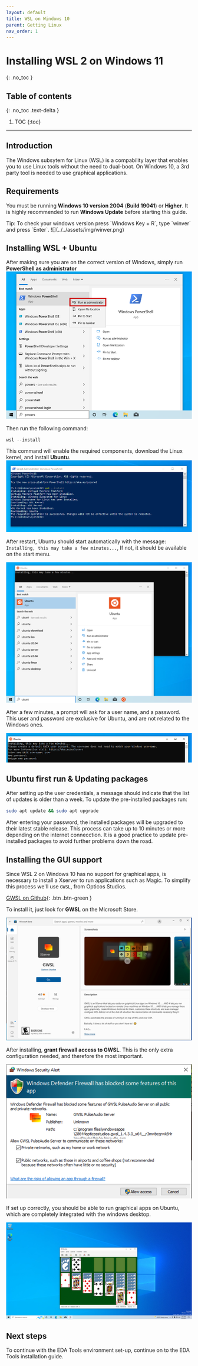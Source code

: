 ```yaml
---
layout: default
title: WSL on Windows 10
parent: Getting Linux
nav_order: 1
---
```


# Installing WSL 2 on Windows 11
{: .no_toc }

## Table of contents
{: .no_toc .text-delta }

1. TOC
{:toc}

---

## Introduction

The Windows subsytem for Linux (WSL) is a compability layer that enables you to use Linux tools without the need to dual-boot. On Windows 10, a 3rd party tool is needed to use graphical applications.

## Requirements

You must be running **Windows 10 version 2004** (**Build 19041**) or **Higher**. It is highly recommended to run **Windows Update** before starting this guide.

<div class="code-example" markdown="1">
Tip: To check your windows version press `Windows Key + R`, type `winver` and press `Enter`.
![](../../assets/img/winver.png)
</div>

## Installing WSL + Ubuntu

After making sure you are on the correct version of Windows, simply run **PowerShell as administrator** 
![](../../assets/img/pwrshell-w10.png)

Then run the following command:

```powershell
wsl --install
```
This command will enable the required components, download the Linux kernel, and install **Ubuntu**.
![](../../assets/img/wsl-install.png)

After restart, Ubuntu should start automatically with the message: `Installing, this may take a few minutes...`, If not, it should be available on the start menu.

![](../../assets/img/ubuntustrt.png)

After a few minutes, a prompt will ask for a user name, and a password. This user and password are exclusive for Ubuntu, and are not related to the Windows ones.

![](../../assets/img/firstrun.png)


## Ubuntu first run & Updating packages

After setting up the user credentials, a message should indicate that the list of updates is older than a week. To update the pre-installed packages run:

```bash
sudo apt update && sudo apt upgrade
```
After entering your password, the installed packages will be upgraded to their latest stable release. This process can take up to 10 minutes or more depending on the internet connecction. It is a good practice to update pre-installed packages to avoid further problems down the road.

## Installing the GUI support

Since WSL 2 on Windows 10 has no support for graphical apps, is necessary to install a Xserver to run applications such as Magic. To simplify this process  we'll use `GWSL`, from Opticos Studios.

[GWSL on Github](https://opticos.github.io/gwsl/){: .btn .btn-green }

To install it, just look for **GWSL** on the Microsoft Store.

![](../../assets/img/ms-gwsl.png)

After installing, **grant firewall access to GWSL**. This is the only extra configuration needed, and therefore the most important.

![](../../assets/img/firewall.png)

If set up correctly, you should be able to run graphical apps on Ubuntu, which are completely integrated with the windows desktop.

![Running AisleRiot on windows](../../assets/img/aisleriot.png)



## Next steps

To continue with the EDA Tools environment set-up, continue on to the EDA Tools installation guide.

